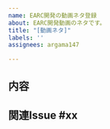 ```yaml
---
name: EARC開発の動画ネタ登録
about: EARC開発動画のネタです。
title: "[動画ネタ]"
labels: ''
assignees: argama147

---
```


## 内容

## 関連Issue #xx
